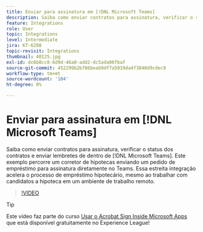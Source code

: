 ```yaml
---
title: Enviar para assinatura em [!DNL Microsoft Teams]
description: Saiba como enviar contratos para assinatura, verificar o status dos contratos e enviar lembretes de dentro de [!DNL Microsoft Teams]
feature: Integrations
role: User
topic: Integrations
level: Intermediate
jira: KT-6208
topic-revisit: Integrations
thumbnail: 40125.jpg
exl-id: dc6b8cc8-6d9d-46a0-add2-dc5ada06fbaf
source-git-commit: 452299b2b786beab9df7a5019da4f3840d9cdec9
workflow-type: tm+mt
source-wordcount: '104'
ht-degree: 0%

---
```


# Enviar para assinatura em [!DNL Microsoft Teams]

Saiba como enviar contratos para assinatura, verificar o status dos contratos e enviar lembretes de dentro de [!DNL Microsoft Teams]. Este exemplo percorre um corretor de hipotecas enviando um pedido de empréstimo para assinatura diretamente no Teams. Essa estreita integração acelera o processo de empréstimo hipotecário, mesmo ao trabalhar com candidatos a hipoteca em um ambiente de trabalho remoto.

>[!VIDEO](https://video.tv.adobe.com/v/346545?quality=12&learn=on&hidetitle=true)

>[!TIP]
>
>Este vídeo faz parte do curso [Usar o Acrobat Sign Inside Microsoft Apps](https://experienceleague.adobe.com/?recommended=Sign-U-1-2020.2) que está disponível gratuitamente no Experience League!

